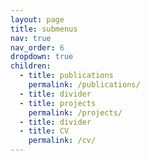 ```yaml
---
layout: page
title: submenus
nav: true
nav_order: 6
dropdown: true
children:
  - title: publications
    permalink: /publications/
  - title: divider
  - title: projects
    permalink: /projects/
  - title: divider
  - title: CV
    permalink: /cv/
---
```

